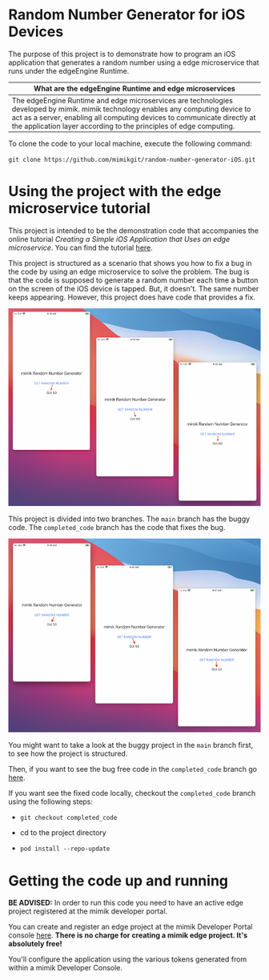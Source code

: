 # Random Number Generator for iOS Devices
The purpose of this project is to demonstrate how to program an iOS application that generates a random number using a edge microservice that runs under the edgeEngine Runtime.

|What are the edgeEngine Runtime and edge microservices|
|----|
|The edgeEngine Runtime and edge microservices are technologies developed by mimik. mimik technology enables any computing device to act as a server, enabling all computing devices to communicate directly at the application layer according to the principles of edge computing.|

To clone the code to your local machine, execute the following command:

`git clone https://github.com/mimikgit/random-number-generator-iOS.git`

# Using the project with the edge microservice tutorial

This project is intended to be the demonstration code that accompanies the online tutorial *Creating a Simple iOS Application that Uses an edge microservice*. You can find the tutorial [here](https://devdocs.mimik.com/tutorials/08-index).

This project is structured as a scenario that shows you how to fix a bug in the code by using an edge microservice to solve the problem. The bug is that the code is supposed to generate a random number each time a button on the screen of the iOS device is tapped. But, it doesn't. The same number keeps appearing. However, this project does have code that provides a fix.

![buggy code](images/iOS-buggy-behaviour.png)

This project is divided into two branches. The `main` branch has the buggy code. The `completed_code` branch has the code that fixes the bug.

![buggy code](images/iOS-random-number-working.png)

You might want to take a look at the buggy project in the `main` branch first, to see how the project is structured.

Then, if you want to see the bug free code in the `completed_code` branch go [here](https://github.com/mimikgit/random-number-generator-iOS/tree/completed_code).

If you want see the fixed code locally, checkout the `completed_code` branch using the following steps:

* `git checkout completed_code`

* cd to the project directory

* `pod install --repo-update`

# Getting the code up and running

**BE ADVISED:** In order to run this code you need to have an active edge project registered at the mimik developer portal.

You can create and register an edge project at the mimik Developer Portal console [here](https://developer.mimik.com/console). **There is no charge for creating a mimik edge project. It's absolutely free!**

You'll configure the application using the various tokens generated from within a mimik Developer Console.